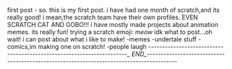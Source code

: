 first post -
so. this is my first post. i have had one month of scratch,and its really good! i mean,the scratch team have their own profiles. EVEN SCRATCH CAT AND GOBO!!! i have mostly made projects about animation memes. its really fun! trying a scratch emoji: _meow_
 idk what to post...oh wait! i can post about what i like to make!
-memes
-undertale stuff
-comics,im making one on scratch!
-people laugh
----------------------------------------------------------------------*_ END_*-----------------------------------------------------------------------------------------